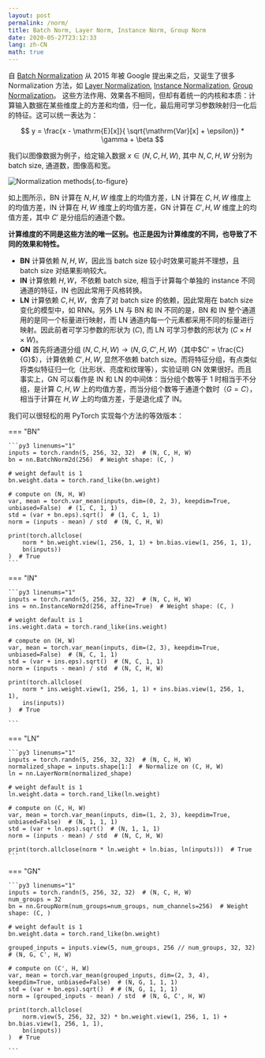 ```yaml
---
layout: post
permalink: /norm/
title: Batch Norm, Layer Norm, Instance Norm, Group Norm
date: 2020-05-27T23:12:33
lang: zh-CN
math: true
---
```


自 [Batch Normalization](https://arxiv.org/abs/1502.03167) 从 2015 年被 Google 提出来之后，又诞生了很多 Normalization 方法，如 [Layer Normalization](https://arxiv.org/abs/1607.06450), [Instance Normalization](https://arxiv.org/abs/1607.08022), [Group Normalization](https://arxiv.org/abs/1803.08494)。 这些方法作用、效果各不相同，但却有着统一的内核和本质：计算输入数据在某些维度上的方差和均值，归一化，最后用可学习参数映射归一化后的特征。这可以统一表达为：

<!-- more -->

$$
y = \frac{x - \mathrm{E}[x]}{ \sqrt{\mathrm{Var}[x] + \epsilon}} * \gamma + \beta
$$

我们以图像数据为例子，给定输入数据 $x \in (N, C, H, W)$, 其中 $N, C, H, W$ 分别为 batch size, 通道数，图像高和宽。

![Normalization methods](https://static.lufficc.com/2020/06/04/19db89eb950adf3a.png){.to-figure}

如上图所示，BN 计算在 $N, H, W$ 维度上的均值方差，LN 计算在 $C, H, W$ 维度上的均值方差，IN 计算在 $H, W$ 维度上的均值方差，GN 计算在 $C', H, W$ 维度上的均值方差，其中 $C'$ 是分组后的通道个数。

**计算维度的不同是这些方法的唯一区别。也正是因为计算维度的不同，也导致了不同的效果和特性。**

- **BN** 计算依赖 $N, H, W$，因此当 batch size 较小时效果可能并不理想，且 batch size 对结果影响较大。
- **IN** 计算依赖 $H, W$，不依赖 batch size, 相当于计算每个单独的 instance 不同通道的特征，IN 也因此常用于风格转换。
- **LN** 计算依赖 $C, H, W$，舍弃了对 batch size 的依赖，因此常用在 batch size 变化的模型中，如 RNN。另外 LN 与 BN 和 IN 不同的是，BN 和 IN 整个通道用的是同一个标量进行映射，而 LN 通道内每一个元素都采用不同的标量进行映射。因此前者可学习参数的形状为 $(C)$, 而 LN 可学习参数的形状为 $(C \times H \times W)$。
- **GN** 首先将通道分组 $(N, C, H, W) \rightarrow (N, G, C', H, W)$（其中$C' = \frac{C}{G}$），计算依赖 $C', H, W$, 显然不依赖 batch size。而将特征分组，有点类似将类似特征归一化（比形状、亮度和纹理等），实验证明 GN 效果很好。而且事实上，GN 可以看作是 IN 和 LN 的中间体：当分组个数等于 1 时相当于不分组，是计算 $C, H, W$ 上的均值方差，而当分组个数等于通道个数时（$G = C$），相当于计算在 $H, W$ 上的均值方差，于是退化成了 IN。


我们可以很轻松的用 PyTorch 实现每个方法的等效版本：

=== "BN"

    ```py3 linenums="1"
    inputs = torch.randn(5, 256, 32, 32)  # (N, C, H, W)
    bn = nn.BatchNorm2d(256)  # Weight shape: (C, )

    # weight default is 1
    bn.weight.data = torch.rand_like(bn.weight)

    # compute on (N, H, W)
    var, mean = torch.var_mean(inputs, dim=(0, 2, 3), keepdim=True, unbiased=False)  # (1, C, 1, 1)
    std = (var + bn.eps).sqrt()  # (1, C, 1, 1)
    norm = (inputs - mean) / std  # (N, C, H, W)

    print(torch.allclose(
        norm * bn.weight.view(1, 256, 1, 1) + bn.bias.view(1, 256, 1, 1),
        bn(inputs))
    )  # True
    ```

=== "IN"

    ```py3 linenums="1"
    inputs = torch.randn(5, 256, 32, 32)  # (N, C, H, W)
    ins = nn.InstanceNorm2d(256, affine=True)  # Weight shape: (C, )

    # weight default is 1
    ins.weight.data = torch.rand_like(ins.weight)

    # compute on (H, W)
    var, mean = torch.var_mean(inputs, dim=(2, 3), keepdim=True, unbiased=False)  # (N, C, 1, 1)
    std = (var + ins.eps).sqrt()  # (N, C, 1, 1)
    norm = (inputs - mean) / std  # (N, C, H, W)

    print(torch.allclose(
        norm * ins.weight.view(1, 256, 1, 1) + ins.bias.view(1, 256, 1, 1),
        ins(inputs))
    )  # True

    ```

=== "LN"

    ```py3 linenums="1"
    inputs = torch.randn(5, 256, 32, 32)  # (N, C, H, W)
    normalized_shape = inputs.shape[1:]  # Normalize on (C, H, W)
    ln = nn.LayerNorm(normalized_shape)

    # weight default is 1
    ln.weight.data = torch.rand_like(ln.weight)

    # compute on (C, H, W)
    var, mean = torch.var_mean(inputs, dim=(1, 2, 3), keepdim=True, unbiased=False)  # (N, 1, 1, 1)
    std = (var + ln.eps).sqrt()  # (N, 1, 1, 1)
    norm = (inputs - mean) / std  # (N, C, H, W)

    print(torch.allclose(norm * ln.weight + ln.bias, ln(inputs)))  # True
    ```

=== "GN"

    ```py3 linenums="1"
    inputs = torch.randn(5, 256, 32, 32)  # (N, C, H, W)
    num_groups = 32
    bn = nn.GroupNorm(num_groups=num_groups, num_channels=256)  # Weight shape: (C, )

    # weight default is 1
    bn.weight.data = torch.rand_like(bn.weight)

    grouped_inputs = inputs.view(5, num_groups, 256 // num_groups, 32, 32)  # (N, G, C', H, W)

    # compute on (C', H, W)
    var, mean = torch.var_mean(grouped_inputs, dim=(2, 3, 4), keepdim=True, unbiased=False)  # (N, G, 1, 1, 1)
    std = (var + bn.eps).sqrt()  # # (N, G, 1, 1, 1)
    norm = (grouped_inputs - mean) / std  # (N, G, C', H, W)

    print(torch.allclose(
        norm.view(5, 256, 32, 32) * bn.weight.view(1, 256, 1, 1) + bn.bias.view(1, 256, 1, 1),
        bn(inputs))
    )  # True

    ```
